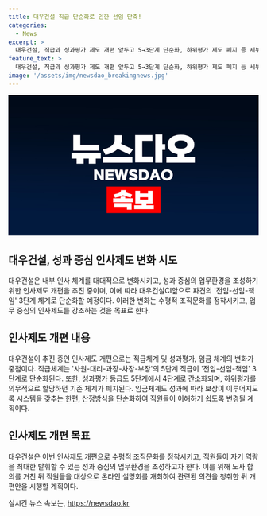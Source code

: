 ```yaml
---
title: 대우건설 직급 단순화로 인한 선임 단축!
categories:
  - News
excerpt: >
  대우건설, 직급과 성과평가 제도 개편 앞두고 5→3단계 단순화, 하위평가 제도 폐지 등 세부 내용 발표. 직원들의 수평적 조직문화 정착과 역량 발휘에 초점, 온라인 설명회 및 노사 합의를 거쳐 시행 예정. 기업문화 변화 도모.
feature_text: >
  대우건설, 직급과 성과평가 제도 개편 앞두고 5→3단계 단순화, 하위평가 제도 폐지 등 세부 내용 발표. 직원들의 수평적 조직문화 정착과 역량 발휘에 초점, 온라인 설명회 및 노사 합의를 거쳐 시행 예정. 기업문화 변화 도모.
image: '/assets/img/newsdao_breakingnews.jpg'
---
```


<p><img src="/assets/img/newsdao_breakingnews.jpg" alt="firstkoreanews 속보" /></p>

<h2 data-ke-size="size26">대우건설, 성과 중심 인사제도 변화 시도</h2>

<p data-ke-size="size16">대우건설은 내부 인사 체계를 대대적으로 변화시키고, 성과 중심의 업무환경을 조성하기 위한 인사제도 개편을 추진 중이며, 이에 따라 대우건설CI앞으로 파견의 '전임-선임-책임' 3단계 체계로 단순화할 예정이다. 이러한 변화는 수평적 조직문화를 정착시키고, 업무 중심의 인사제도를 강조하는 것을 목표로 한다.</p>

<h2 data-ke-size="size22">인사제도 개편 내용</h2>

<p data-ke-size="size16">대우건설이 추진 중인 인사제도 개편으로는 직급체계 및 성과평가, 임금 체계의 변화가 중점이다. 직급체계는 '사원-대리-과장-차장-부장'의 5단계 직급이 '전임-선임-책임' 3단계로 단순화된다. 또한, 성과평가 등급도 5단계에서 4단계로 간소화되며, 하위평가를 의무적으로 할당하던 기존 체계가 폐지된다. 임금체계도 성과에 따라 보상이 이루어지도록 시스템을 갖추는 한편, 산정방식을 단순화하여 직원들이 이해하기 쉽도록 변경될 계획이다.</p>

<h2 data-ke-size="size22">인사제도 개편 목표</h2>

<p data-ke-size="size16">대우건설은 이번 인사제도 개편으로 수평적 조직문화를 정착시키고, 직원들이 자기 역량을 최대한 발휘할 수 있는 성과 중심의 업무환경을 조성하고자 한다. 이를 위해 노사 합의를 거친 뒤 직원들을 대상으로 온라인 설명회를 개최하여 관련된 의견을 청취한 뒤 개편안을 시행할 계획이다.</p>
실시간 뉴스 속보는, <a href="https://newsdao.kr" rel="dofollow">https://newsdao.kr</a>


